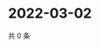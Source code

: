 # 2022-03-02

共 0 条

<!-- BEGIN WEIBO -->
<!-- 最后更新时间 Wed Mar 02 2022 14:23:34 GMT+0800 (China Standard Time) -->

<!-- END WEIBO -->

